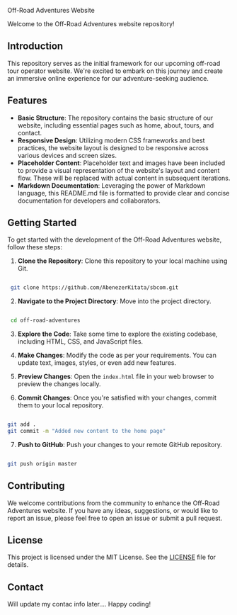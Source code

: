 Off-Road Adventures Website

Welcome to the Off-Road Adventures website repository!

## Introduction

This repository serves as the initial framework for our upcoming off-road tour operator website. We're excited to embark on this journey and create an immersive online experience for our adventure-seeking audience.

## Features

- **Basic Structure**: The repository contains the basic structure of our website, including essential pages such as home, about, tours, and contact.
- **Responsive Design**: Utilizing modern CSS frameworks and best practices, the website layout is designed to be responsive across various devices and screen sizes.
- **Placeholder Content**: Placeholder text and images have been included to provide a visual representation of the website's layout and content flow. These will be replaced with actual content in subsequent iterations.
- **Markdown Documentation**: Leveraging the power of Markdown language, this README.md file is formatted to provide clear and concise documentation for developers and collaborators.

## Getting Started

To get started with the development of the Off-Road Adventures website, follow these steps:

1. **Clone the Repository**: Clone this repository to your local machine using Git.

```bash

 git clone https://github.com/AbenezerKitata/sbcom.git

```

2. **Navigate to the Project Directory**: Move into the project directory.

```bash

 cd off-road-adventures

```

3. **Explore the Code**: Take some time to explore the existing codebase, including HTML, CSS, and JavaScript files.

4. **Make Changes**: Modify the code as per your requirements. You can update text, images, styles, or even add new features.

5. **Preview Changes**: Open the `index.html` file in your web browser to preview the changes locally.

6. **Commit Changes**: Once you're satisfied with your changes, commit them to your local repository.

```bash

git add .
git commit -m "Added new content to the home page"

```

7. **Push to GitHub**: Push your changes to your remote GitHub repository.

```bash

git push origin master

```

## Contributing

We welcome contributions from the community to enhance the Off-Road Adventures website. If you have any ideas, suggestions, or would like to report an issue, please feel free to open an issue or submit a pull request.

## License

This project is licensed under the MIT License. See the [LICENSE](LICENSE) file for details.

## Contact

<!-- Put in my contact info here -->

Will update my contac info later....
Happy coding!
